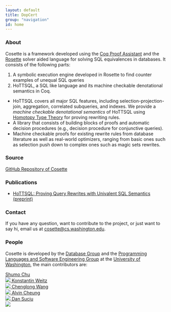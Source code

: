 ```yaml
---
layout: default
title: DopCert
group: "navigation"
id: home
---
```

### About
Cosette is a framework developed using the [Coq Proof Assistant](https://coq.inria.fr/) and the [Rosette](http://emina.github.io/rosette/) solver aided language for solving SQL equivalences in databases. It consists of the following parts:

1. A symbolic execution engine developed in Rosette to find counter examples of unequal SQL queries
2. HoTTSQL, a SQL like language and its machine checkable denotational semantics in Coq. 
  * HoTTSQL covers all major SQL features, including selection-projection-join, aggregation, correlated subqueries, and indexes. We provide a *machine checkable denotational semantics* of HoTTSQL using [Homotopy Type Theory](https://homotopytypetheory.org/) for proving rewriting rules.
  * A library that consists of building blocks of proofs and automatic decision procedures (e.g., decision procedure for conjunctive queries).
  * Machine checkable proofs for existing rewrite rules from database literature as well as real-world optimizers, ranging from basic ones such as selection push down to complex ones such as magic sets rewrites.

### Source

[GitHub Repository of Cosette](https://github.com/uwdb/DopCert)

### Publications
* [HoTTSQL: Proving Query Rewrites with Univalent SQL Semantics (preprint)](http://arxiv.org/abs/1607.04822)

### Contact

If you have any question, want to contribute to the project, or just want to say hi, email us at 
[cosette@cs.washington.edu](mailto:cosette@cs.washington.edu). 
<!-- chushumo at cs dot uw dot edu or weitzkon at cs dot uw dot edu. -->


### People

Cosette is developed by the [Database Group](http://db.cs.washington.edu/) and the [Programming Languages and Software Engineering Group](http://uwplse.org/) at the [University of Washington](http://www.washington.edu/), the main contributors are:

<a class="person" href="http://shumochu.com/">
  <span class="name">Shumo Chu</span><br/>
  <img class="profile" src="http://stechu.github.io/images/my_portrait.jpg"/>
</a>

<a class="person" href="http://konne.me">
  <span class="name">Konstantin Weitz</span><br/>
  <img class="profile" src="http://www.konne.me/assets/profile.png"/>
</a>

<a class="person" href="http://www.stanleywang.org">
  <span class="name">Chenglong Wang</span><br/>
  <img class="profile" src="http://www.stanleywang.org/image/me.jpg"/>
</a>

<a class="person" href="https://homes.cs.washington.edu/~akcheung/">
  <span class="name">Alvin Cheung</span><br/>
  <img class="profile" src="https://homes.cs.washington.edu/~akcheung/self.jpg"/>
</a>

<a class="person" href="https://homes.cs.washington.edu/~suciu/">
  <span class="name">Dan Suciu</span><br/>
  <img class="profile" src="https://homes.cs.washington.edu/~suciu/files/me-7-2006-mexico.jpg"/>
</a>



